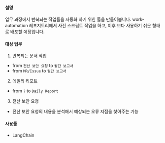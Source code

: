 #### 설명

업무 과정에서 반복되는 작업들을 자동화 하기 위한 툴을 만들어봅니다.
work-automation 레포지토리에서 사전 스크립트 작업을 하고, 이후 보다 사용하기 쉬운 형태로 배포할 예정입니다.

#### 대상 업무

1. 반복되는 문서 작업
  - from `전산 보안 요청` to `월간 보고서`
  - from `MR/Issue` to `월간 보고서`
2. 데일리 리포트
  - from `?` to `Daily Report`
3. 전산 보안 요청
  - 전산 보안 요청의 내용을 분석해서 예상되는 오류 지점을 찾아주는 기능

#### 사용툴
  - LangChain
